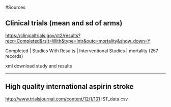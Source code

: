 #Sources

## Clinical trials (mean and sd of arms)

https://clinicaltrials.gov/ct2/results?recr=Completed&rslt=With&type=Intr&outc=mortality&show_down=Y

Completed | Studies With Results | Interventional Studies | mortality (257 records)

xml download study and results

-------------------------------

## High quality international aspirin stroke

http://www.trialsjournal.com/content/12/1/101
IST_data.csv
